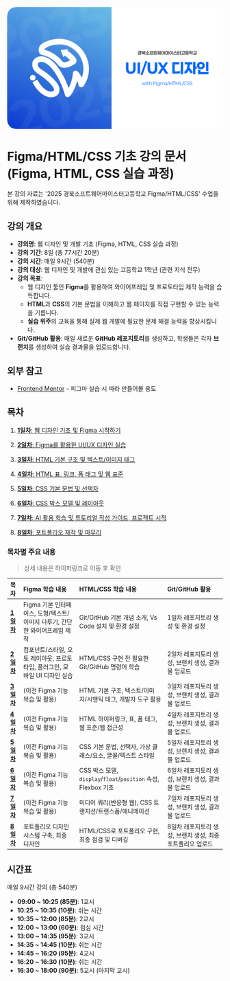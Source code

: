 <img src="./src/thumbnail.png" />

# Figma/HTML/CSS 기초 강의 문서 (Figma, HTML, CSS 실습 과정)

본 강의 자료는 '2025 경북소프트웨어마이스터고등학교 Figma/HTML/CSS' 수업을 위해 제작하였습니다.

## 강의 개요

- **강의명**: 웹 디자인 및 개발 기초 (Figma, HTML, CSS 실습 과정)
- **강의 기간**: 8일 (총 77시간 20분)
- **강의 시간**: 매일 9시간 (540분)
- **강의 대상**: 웹 디자인 및 개발에 관심 있는 고등학교 1학년 (관련 지식 전무)
- **강의 목표**:
  - 웹 디자인 툴인 **Figma**를 활용하여 와이어프레임 및 프로토타입 제작 능력을 습득합니다.
  - **HTML**과 **CSS**의 기본 문법을 이해하고 웹 페이지를 직접 구현할 수 있는 능력을 기릅니다.
  - **실습 위주**의 교육을 통해 실제 웹 개발에 필요한 문제 해결 능력을 향상시킵니다.
- **Git/GitHub 활용**: 매일 새로운 **GitHub 레포지토리**를 생성하고, 학생들은 각자 **브랜치**를 생성하여 실습 결과물을 업로드합니다.

## 외부 참고

- [Frontend Mentor](https://www.frontendmentor.io/challenges) - 피그마 실습 시 따라 만들어볼 용도

## 목차

1.  [**1일차**: 웹 디자인 기초 및 Figma 시작하기](./day_1)

2.  [**2일차**: Figma를 활용한 UI/UX 디자인 실습](./day_2)

3.  [**3일차**: HTML 기본 구조 및 텍스트/이미지 태그](./day_3)

4.  [**4일차**: HTML 표, 링크, 폼 태그 및 웹 표준](./day_4)

5.  [**5일차**: CSS 기본 문법 및 선택자](./day_5)

6.  [**6일차**: CSS 박스 모델 및 레이아웃](./day_6)

7.  [**7일차**: AI 활용 학습 및 튜토리얼 작성 가이드, 프로젝트 시작](./day_7)

8.  [**8일차**: 포트폴리오 제작 및 마무리](./day_8)

### 목차별 주요 내용

> 상세 내용은 하이퍼링크로 이동 후 확인

| 목차                 | Figma 학습 내용                                                             | HTML/CSS 학습 내용                                             | Git/GitHub 활용                                            |
| :------------------- | :-------------------------------------------------------------------------- | :------------------------------------------------------------- | :--------------------------------------------------------- |
| **[1일차](./day_1)** | Figma 기본 인터페이스, 도형/텍스트/이미지 다루기, 간단한 와이어프레임 제작  | Git/GitHub 기본 개념 소개, Vs Code 설치 및 환경 설정           | 1일차 레포지토리 생성 및 환경 설정                         |
| **[2일차](./day_2)** | 컴포넌트/스타일, 오토 레이아웃, 프로토타입, 플러그인, 모바일 UI 디자인 실습 | HTML/CSS 구현 전 필요한 Git/GitHub 명령어 학습                 | 2일차 레포지토리 생성, 브랜치 생성, 결과물 업로드          |
| **[3일차](./day_3)** | (이전 Figma 기능 복습 및 활용)                                              | HTML 기본 구조, 텍스트/이미지/시맨틱 태그, 개발자 도구 활용    | 3일차 레포지토리 생성, 브랜치 생성, 결과물 업로드          |
| **[4일차](./day_4)** | (이전 Figma 기능 복습 및 활용)                                              | HTML 하이퍼링크, 표, 폼 태그, 웹 표준/웹 접근성                | 4일차 레포지토리 생성, 브랜치 생성, 결과물 업로드          |
| **[5일차](./day_5)** | (이전 Figma 기능 복습 및 활용)                                              | CSS 기본 문법, 선택자, 가상 클래스/요소, 글꼴/텍스트 스타일    | 5일차 레포지토리 생성, 브랜치 생성, 결과물 업로드          |
| **[6일차](./day_6)** | (이전 Figma 기능 복습 및 활용)                                              | CSS 박스 모델, `display`/`float`/`position` 속성, Flexbox 기초 | 6일차 레포지토리 생성, 브랜치 생성, 결과물 업로드          |
| **[7일차](./day_7)** | (이전 Figma 기능 복습 및 활용)                                              | 미디어 쿼리(반응형 웹), CSS 트랜지션/트랜스폼/애니메이션       | 7일차 레포지토리 생성, 브랜치 생성, 결과물 업로드          |
| **[8일차](./day_8)** | 포트폴리오 디자인 시스템 구축, 최종 디자인                                  | HTML/CSS로 포트폴리오 구현, 최종 점검 및 디버깅                | 8일차 레포지토리 생성, 브랜치 생성, 최종 포트폴리오 업로드 |

## 시간표

매일 9시간 강의 (총 540분)

- **09:00 ~ 10:25 (85분)**: 1교시
- **10:25 ~ 10:35 (10분)**: 쉬는 시간
- **10:35 ~ 12:00 (85분)**: 2교시
- **12:00 ~ 13:00 (60분)**: 점심 시간
- **13:00 ~ 14:35 (95분)**: 3교시
- **14:35 ~ 14:45 (10분)**: 쉬는 시간
- **14:45 ~ 16:20 (95분)**: 4교시
- **16:20 ~ 16:30 (10분)**: 쉬는 시간
- **16:30 ~ 18:00 (90분)**: 5교시 (마지막 교시)
